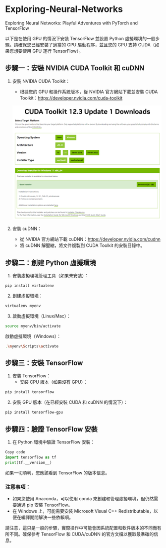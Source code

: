 # Exploring-Neural-Networks
Exploring Neural Networks: Playful Adventures with PyTorch and TensorFlow


以下是在使用 GPU 的情況下安裝 TensorFlow 並設置 Python 虛擬環境的一般步驟。請確保您已經安裝了適當的 GPU 驅動程序，並且您的 GPU 支持 CUDA（如果您想要使用 GPU 運行 TensorFlow）。

## 步驟一：安裝 NVIDIA CUDA Toolkit 和 cuDNN
1. 安裝 NVIDIA CUDA Toolkit：
    * 根據您的 GPU 和操作系統版本，從 NVIDIA 官方網站下載並安裝 CUDA Toolkit：https://developer.nvidia.com/cuda-toolkit

    ![Alt text](image.png)
2. 安裝 cuDNN：
    * 從 NVIDIA 官方網站下載 cuDNN：https://developer.nvidia.com/cudnn
    * 將 cuDNN 解壓縮，將文件複製到 CUDA Toolkit 的安裝目錄中。

## 步驟二：創建 Python 虛擬環境
1. 安裝虛擬環境管理工具（如果未安裝）：

```bash
pip install virtualenv
```

2. 創建虛擬環境：

```bash
virtualenv myenv
```
3. 啟動虛擬環境（Linux/Mac）：

```bash
source myenv/bin/activate
```
啟動虛擬環境（Windows）：

```bash
.\myenv\Scripts\activate
```

## 步驟三：安裝 TensorFlow
1. 安裝 TensorFlow：
    * 安裝 CPU 版本（如果沒有 GPU）：

```bash
pip install tensorflow
```

2. 安裝 GPU 版本（在已經安裝 CUDA 和 cuDNN 的情況下）：

```bash
pip install tensorflow-gpu
```

## 步驟四：驗證 TensorFlow 安裝
1. 在 Python 環境中驗證 TensorFlow 安裝：

```python
Copy code
import tensorflow as tf
print(tf.__version__)
```
如果一切順利，您應該看到 TensorFlow 的版本信息。

### 注意事項：
* 如果您使用 Anaconda，可以使用 conda 來創建和管理虛擬環境，但仍然需要通過 pip 安裝 TensorFlow。
* 在 Windows 上，可能需要安裝 Microsoft Visual C++ Redistributable，以便在編譯期間解決一些依賴項。

請注意，這只是一般的步驟，實際操作中可能會因系統配置和軟件版本的不同而有所不同。確保參考 TensorFlow 和 CUDA/cuDNN 的官方文檔以獲取最準確的信息。